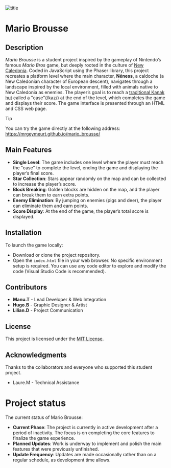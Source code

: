 ![title](https://github.com/user-attachments/assets/e748d99c-cd71-4adf-9836-c54c8fa3f964)
# Mario Brousse
## Description
*Mario Brousse* is a student project inspired by the gameplay of Nintendo’s famous *Mario Bros* game, but deeply rooted in the culture of [New Caledonia](https://en.wikipedia.org/wiki/New_Caledonia). Coded in JavaScript using the Phaser library, this project recreates a platform level where the main character, **Néness**, a caldoche (a New Caledonian character of European descent), navigates through a landscape inspired by the local environment, filled with animals native to New Caledonia as enemies. The player’s goal is to reach a [traditional Kanak hut](https://en.wikipedia.org/wiki/File:Kanak_house-2.jpg) called a "case"(/kaz/) at the end of the level, which completes the game and displays their score. The game interface is presented through an HTML and CSS web page.

> [!TIP]
> You can try the game directly at the following address: https://mrgeymeurt.github.io/mario_brousse/

## Main Features
- **Single Level**: The game includes one level where the player must reach the "case" to complete the level, ending the game and displaying the player’s final score.
- **Star Collection**: Stars appear randomly on the map and can be collected to increase the player’s score.
- **Block Breaking**: Golden blocks are hidden on the map, and the player can break them to earn extra points.
- **Enemy Elimination**: By jumping on enemies (pigs and deer), the player can eliminate them and earn points.
- **Score Display**: At the end of the game, the player’s total score is displayed.

## Installation
To launch the game locally:

- Download or clone the project repository.
- Open the ```index.html``` file in your web browser. No specific environment setup is required. You can use any code editor to explore and modify the code (Visual Studio Code is recommended).

## Contributors
- **Manu.T** - Lead Developer & Web Integration
- **Hugo.B** - Graphic Designer & Artist
- **Lilian.D** - Project Communication

## License
This project is licensed under the [MIT License](https://choosealicense.com/licenses/mit/).

## Acknowledgments
Thanks to the collaborators and everyone who supported this student project.
- Laure.M - Technical Assistance

# Project status

The current status of Mario Brousse:

- **Current Phase**: The project is currently in active development after a period of inactivity. The focus is on completing the core features to finalize the game experience.
- **Planned Updates**: Work is underway to implement and polish the main features that were previously unfinished.
- **Update Frequency**: Updates are made occasionally rather than on a regular schedule, as development time allows.
